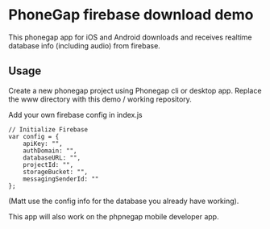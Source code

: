 # PhoneGap firebase download demo

This phonegap app for iOS and Android downloads and receives realtime database info (including audio) from firebase.

## Usage
Create a new phonegap project using Phonegap cli or desktop app. 
Replace the www directory with this demo / working repository.

Add your own  firebase config in index.js

	// Initialize Firebase
	var config = {
		apiKey: "",
		authDomain: "",
		databaseURL: "",
		projectId: "",
		storageBucket: "",
		messagingSenderId: ""
	};

(Matt use the config info for the database you already have working).

This app will also work on the phpnegap mobile developer app.

